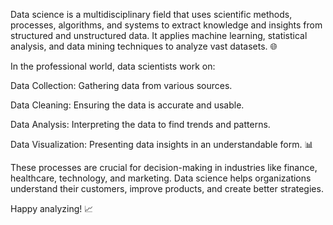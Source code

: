 Data science is a multidisciplinary field that uses scientific methods, processes, algorithms, and systems to extract knowledge and insights from structured and unstructured data. It applies machine learning, statistical analysis, and data mining techniques to analyze vast datasets. 🌐

In the professional world, data scientists work on:

Data Collection: Gathering data from various sources.

Data Cleaning: Ensuring the data is accurate and usable.

Data Analysis: Interpreting the data to find trends and patterns.

Data Visualization: Presenting data insights in an understandable form. 📊

These processes are crucial for decision-making in industries like finance, healthcare, technology, and marketing. Data science helps organizations understand their customers, improve products, and create better strategies.

Happy analyzing! 📈
